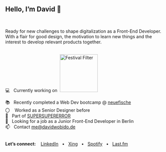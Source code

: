 ## Hello, I’m David 👋

<br>

Ready for new challenges to shape digitalization as a Front-End Developer.<br>
With a flair for good design, the motivation to learn new things and the interest to develop relevant products together.
<br>

<br>
💻 &nbsp; Currently working on &nbsp;<a href="https://github.com/davidwobido/festival-filter" target="blank"><img src="https://davidwobido.de/img/FF_Logo_large.svg" alt="Festival Filter"  width="120" /></a><br>

📚 &nbsp; Recently completed a Web Dev bootcamp @ [neuefische](https://www.neuefische.de/en)
<br>
〇 &nbsp;&nbsp;&nbsp;Worked as a Senior Designer before
<br>
🌟 &nbsp; Part of [SUPERSUPERERROR](https://www.supersupererror.works/)
<br>
👀 &nbsp; Looking for a job as a Junior
Front-End Developer in Berlin<br>
📫 &nbsp; Contact me@davidwobido.de
<br>
<br>

**Let’s connect:** &nbsp; &nbsp;<a href="https://www.linkedin.com/in/davidwobido/">LinkedIn</a> &nbsp; • &nbsp; <a href="https://www.xing.com/profile/David_Wobido/cv">Xing</a> &nbsp; • &nbsp; <a href="https://open.spotify.com/user/1122971697">Spotify</a> &nbsp; • &nbsp; <a href="https://www.last.fm/de/user/wobe_teh_Onsk"> Last.fm
